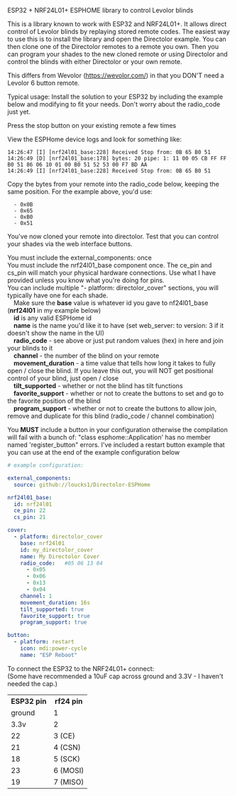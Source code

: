 ESP32 + NRF24L01+ ESPHOME library to control Levolor blinds

This is a library known to work with ESP32 and NRF24L01+. It allows direct control of Levolor blinds by replaying stored remote codes. The easiest way to use this is to install the library and open the Directolor example. You can then clone one of the Directolor remotes to a remote you own. Then you can program your shades to the new cloned remote or using Directolor and control the blinds with either Directolor or your own remote.

This differs from Wevolor (https://wevolor.com/) in that you DON'T need a Levolor 6 button remote.

Typical usage:
  Install the solution to your ESP32 by including the example below and modifying to fit your needs.  Don't worry about the radio_code just yet.

  Press the stop button on your existing remote a few times

  View the ESPHome device logs and look for something like: 
```14:26:47 [D] [nrf24l01_base:178] bytes: 20 pipe: 1: 11 00 05 CA FF FF B0 51 86 06 0F 01 00 B0 51 52 53 00 68 24 AA
14:26:47 [I] [nrf24l01_base:228] Received Stop from: 0B 65 B0 51
14:26:49 [D] [nrf24l01_base:178] bytes: 20 pipe: 1: 11 00 05 CB FF FF B0 51 86 06 10 01 00 B0 51 52 53 00 F7 BD AA
14:26:49 [I] [nrf24l01_base:228] Received Stop from: 0B 65 B0 51
```
Copy the bytes from your remote into the radio_code below, keeping the same position.  For the example above, you'd use:
```radio_code:   #0B 65 B0 51
  - 0x0B
  - 0x65
  - 0xB0
  - 0x51
```

You've now cloned your remote into directolor.  Test that you can control your shades via the web interface buttons. 

You must include the external_components: once<br>
You must include the nrf24l01_base component once.  The ce_pin and cs_pin will match your physical hardware connections.  Use what I have provided unless you know what you're doing for pins.<br>
You can include multiple "- platform: directolor_cover" sections, you will typically have one for each shade.<br>
&emsp;Make sure the <b>base</b> value is whatever id you gave to nf24l01_base (<b>nrf24l01</b> in my example below)<br>
&emsp;<b>id</b> is any valid ESPHome id<br>
&emsp;<b>name</b> is the name you'd like it to have (set web_server: to version: 3 if it doesn't show the name in the UI)<br>
&emsp;<b>radio_code</b> - see above or just put random values (hex) in here and join your blinds to it<br>
&emsp;<b>channel</b> - the number of the blind on your remote<br>
&emsp;<b>movement_duration</b> - a time value that tells how long it takes to fully open / close the blind.  If you leave this out, you will NOT get positional control of your blind, just open / close<br>
&emsp;<b>tilt_supported</b> - whether or not the blind has tilt functions<br>
&emsp;<b>favorite_support</b> - whether or not to create the buttons to set and go to the favorite position of the blind<br>
&emsp;<b>program_support</b> - whether or not to create the buttons to allow join, remove and duplicate for this blind (radio_code / channel combination)<br>

You <b>MUST</b> include a button in your configuration otherwise the compilation will fail with a bunch of:  "class esphome::Application' has no member named 'register_button" errors.  I've included a restart button example that you can use at the end of the example configuration below

```yaml
# example configuration:

external_components:
  source: github://loucks1/Directolor-ESPHome

nrf24l01_base:
  id: nrf24l01
  ce_pin: 22
  cs_pin: 21

cover:
  - platform: directolor_cover
    base: nrf24l01
    id: my_directolor_cover
    name: My Directolor Cover
    radio_code:   #05 06 13 04
      - 0x05
      - 0x06
      - 0x13
      - 0x04
    channel: 1
    movement_duration: 16s
    tilt_supported: true  
    favorite_support: true
    program_support: true

button:
  - platform: restart
    icon: mdi:power-cycle
    name: "ESP Reboot"
```



To connect the ESP32 to the NRF24L01+ connect:
<br>(Some have recommended a 10uF cap across ground and 3.3V - I haven't needed the cap.)
<table>
  <tr>
    <th>ESP32 pin</th>
    <th>rf24 pin</th>
  </tr>
  <tr>
    <td>ground</td>
    <td>1</td>
  </tr>
  <tr>
    <td>3.3v</td>
    <td>2</td>
  </tr>
  <tr>
    <td>22</td>
    <td>3 (CE)</td>
  </tr>
  <tr>
    <td>21</td>
    <td>4 (CSN)</td>
  </tr>
  <tr>
    <td>18</td>
    <td>5 (SCK)</td>
  </tr>
  <tr>
    <td>23</td>
    <td>6 (MOSI)</td>
  </tr>
    <tr>
    <td>19</td>
    <td>7 (MISO)</td>
  </tr>
</table>
